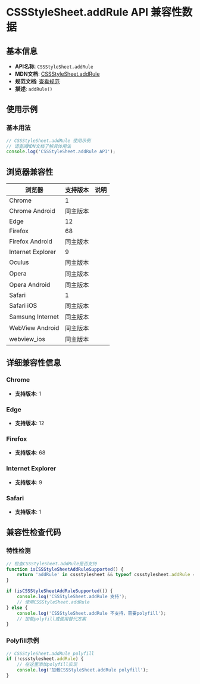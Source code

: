 # CSSStyleSheet.addRule API 兼容性数据

## 基本信息

- **API名称**: `CSSStyleSheet.addRule`
- **MDN文档**: [CSSStyleSheet.addRule](https://developer.mozilla.org/docs/Web/API/CSSStyleSheet/addRule)
- **规范文档**: [查看规范](https://drafts.csswg.org/cssom/#dom-cssstylesheet-addrule)
- **描述**: `addRule()`

## 使用示例

### 基本用法

```javascript
// CSSStyleSheet.addRule 使用示例
// 请查阅MDN文档了解具体用法
console.log('CSSStyleSheet.addRule API');
```

## 浏览器兼容性

| 浏览器 | 支持版本 | 说明 |
|--------|----------|------|
| Chrome | 1 |  |
| Chrome Android | 同主版本 |  |
| Edge | 12 |  |
| Firefox | 68 |  |
| Firefox Android | 同主版本 |  |
| Internet Explorer | 9 |  |
| Oculus | 同主版本 |  |
| Opera | 同主版本 |  |
| Opera Android | 同主版本 |  |
| Safari | 1 |  |
| Safari iOS | 同主版本 |  |
| Samsung Internet | 同主版本 |  |
| WebView Android | 同主版本 |  |
| webview_ios | 同主版本 |  |

## 详细兼容性信息

### Chrome

- **支持版本**: 1

### Edge

- **支持版本**: 12

### Firefox

- **支持版本**: 68

### Internet Explorer

- **支持版本**: 9

### Safari

- **支持版本**: 1

## 兼容性检查代码

### 特性检测

```javascript
// 检查CSSStyleSheet.addRule是否支持
function isCSSStyleSheetAddRuleSupported() {
    return 'addRule' in cssstylesheet && typeof cssstylesheet.addRule === 'function';
}

if (isCSSStyleSheetAddRuleSupported()) {
    console.log('CSSStyleSheet.addRule 支持');
    // 使用CSSStyleSheet.addRule
} else {
    console.log('CSSStyleSheet.addRule 不支持，需要polyfill');
    // 加载polyfill或使用替代方案
}
```

### Polyfill示例

```javascript
// CSSStyleSheet.addRule polyfill
if (!cssstylesheet.addRule) {
    // 在这里添加polyfill实现
    console.log('加载CSSStyleSheet.addRule polyfill');
}
```

